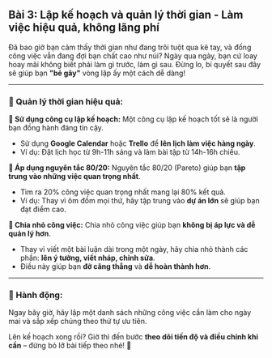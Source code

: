 ## Bài 3: Lập kế hoạch và quản lý thời gian - Làm việc hiệu quả, không lãng phí

Đã bao giờ bạn cảm thấy thời gian như đang trôi tuột qua kẽ tay, và đống công việc vẫn đang đợi bạn chất cao như núi? Ngày qua ngày, bạn cứ loay hoay mãi không biết phải làm gì trước, làm gì sau. Đừng lo, bí quyết sau đây sẽ giúp bạn **"bẻ gãy"** vòng lặp ấy một cách dễ dàng!

---

### 📌 Quản lý thời gian hiệu quả:

**🔹 Sử dụng công cụ lập kế hoạch:**
Một công cụ lập kế hoạch tốt sẽ là người bạn đồng hành đáng tin cậy.  
- Sử dụng **Google Calendar** hoặc **Trello** để **lên lịch làm việc hàng ngày**.  
- Ví dụ: Đặt lịch học từ 9h-11h sáng và làm bài tập từ 14h-16h chiều.

**🔹 Áp dụng nguyên tắc 80/20:**
Nguyên tắc 80/20 (Pareto) giúp bạn **tập trung vào những việc quan trọng nhất**.  
- Tìm ra 20% công việc quan trọng nhất mang lại 80% kết quả.  
- Ví dụ: Thay vì ôm đồm mọi thứ, hãy tập trung vào **dự án lớn** sẽ giúp bạn đạt điểm cao.

**🔹 Chia nhỏ công việc:**
Chia nhỏ công việc giúp bạn **không bị áp lực và dễ quản lý hơn**.  
- Thay vì viết một bài luận dài trong một ngày, hãy chia nhỏ thành các phần: **lên ý tưởng, viết nháp, chỉnh sửa**.  
- Điều này giúp bạn **đỡ căng thẳng** và **dễ hoàn thành hơn**.

---

### 🚀 Hành động:

Ngay bây giờ, hãy lập một danh sách những công việc cần làm cho ngày mai và sắp xếp chúng theo thứ tự ưu tiên.

Lên kế hoạch xong rồi? Giờ thì đến bước **theo dõi tiến độ và điều chỉnh khi cần** – đừng bỏ lỡ bài tiếp theo nhé! 📅